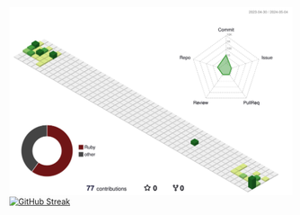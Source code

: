 ![](./profile-3d-contrib/profile-green-animate.svg)
[![GitHub Streak](https://streak-stats.demolab.com?user=&theme=dark)](https://git.io/streak-stats)
<!--
**parastooveisi/parastooveisi** is a ✨ _special_ ✨ repository because its `README.md` (this file) appears on your GitHub profile.

Here are some ideas to get you started:

- 🔭 I’m currently working on ...
- 🌱 I’m currently learning ...
- 👯 I’m looking to collaborate on ...
- 🤔 I’m looking for help with ...
- 💬 Ask me about ...
- 📫 How to reach me: ...
- 😄 Pronouns: ...
- ⚡ Fun fact: ...
-->
